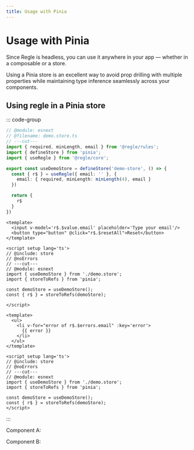 ```yaml
---
title: Usage with Pinia
---
```


<script setup>
import ComponentA from '../parts/components/pinia/ComponentA.vue';
import ComponentB from '../parts/components/pinia/ComponentB.vue';
</script>

# Usage with Pinia

Since Regle is headless, you can use it anywhere in your app — whether in a composable or a store.

Using a Pinia store is an excellent way to avoid prop drilling with multiple properties while maintaining type inference seamlessly across your components.

## Using regle in a Pinia store

::: code-group
```ts twoslash include store [demo.store.ts] 
// @module: esnext
// @filename: demo.store.ts
// ---cut---
import { required, minLength, email } from '@regle/rules';
import { defineStore } from 'pinia';
import { useRegle } from '@regle/core';

export const useDemoStore = defineStore('demo-store', () => {
  const { r$ } = useRegle({ email: '' }, {
    email: { required, minLength: minLength(4), email }
  })

  return {
    r$
  }
})
```

``` vue twoslash [ComponentA.vue]
<template>
  <input v-model='r$.$value.email' placeholder='Type your email'/>
  <button type="button" @click="r$.$resetAll">Reset</button>
</template>

<script setup lang='ts'>
// @include: store
// @noErrors
// ---cut---
// @module: esnext
import { useDemoStore } from './demo.store';
import { storeToRefs } from 'pinia';

const demoStore = useDemoStore();
const { r$ } = storeToRefs(demoStore);

</script>
```

``` vue twoslash [ComponentB.vue]
<template>
  <ul>
    <li v-for="error of r$.$errors.email" :key='error'>
      {{ error }}
    </li>
  </ul>
</template>

<script setup lang='ts'>
// @include: store
// @noErrors
// ---cut---
// @module: esnext
import { useDemoStore } from './demo.store';
import { storeToRefs } from 'pinia';

const demoStore = useDemoStore();
const { r$ } = storeToRefs(demoStore);
</script>
```

:::

Component A:

<ComponentA />

Component B:

<ComponentB />
